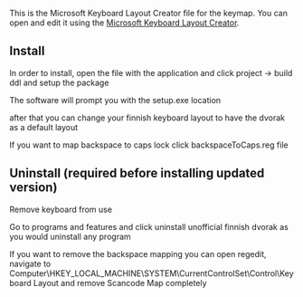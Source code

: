 This is the Microsoft Keyboard Layout Creator file for the keymap. You can open and edit it using the [Microsoft Keyboard Layout Creator](https://www.microsoft.com/en-us/download/details.aspx?id=22339).

## Install ##
In order to install, open the file with the application and click project -> build ddl and setup the package

The software will prompt you with the setup.exe location

after that you can change your finnish keyboard layout to have the dvorak as a default layout

If you want to map backspace to caps lock click backspaceToCaps.reg file

## Uninstall (required before installing updated version) ##
Remove keyboard from use

Go to programs and features and click uninstall unofficial finnish dvorak as you would uninstall any program

If you want to remove the backspace mapping you can open regedit, navigate to Computer\HKEY_LOCAL_MACHINE\SYSTEM\CurrentControlSet\Control\Keyboard Layout and remove Scancode Map completely